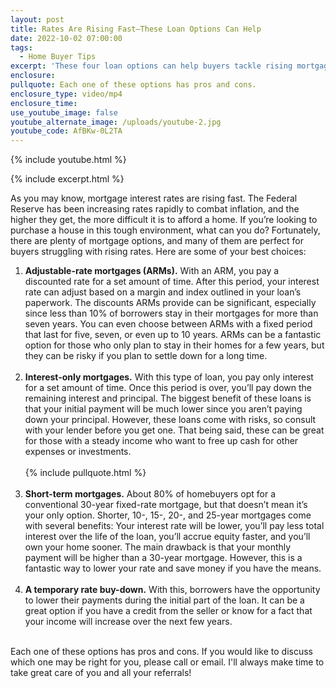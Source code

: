 ```yaml
---
layout: post
title: Rates Are Rising Fast—These Loan Options Can Help
date: 2022-10-02 07:00:00
tags:
  - Home Buyer Tips
excerpt: 'These four loan options can help buyers tackle rising mortgage rates. '
enclosure:
pullquote: Each one of these options has pros and cons.
enclosure_type: video/mp4
enclosure_time:
use_youtube_image: false
youtube_alternate_image: /uploads/youtube-2.jpg
youtube_code: AfBKw-0L2TA
---
```

{% include youtube.html %}

{% include excerpt.html %}

As you may know, mortgage interest rates are rising fast. The Federal Reserve has been increasing rates rapidly to combat inflation, and the higher they get, the more difficult it is to afford a home. If you’re looking to purchase a house in this tough environment, what can you do? Fortunately, there are plenty of mortgage options, and many of them are perfect for buyers struggling with rising rates. Here are some of your best choices:

1. **Adjustable-rate mortgages (ARMs).** With an ARM, you pay a discounted rate for a set amount of time. After this period, your interest rate can adjust based on a margin and index outlined in your loan’s paperwork. The discounts ARMs provide can be significant, especially since less than 10% of borrowers stay in their mortgages for more than seven years. You can even choose between ARMs with a fixed period that last for five, seven, or even up to 10 years. ARMs can be a fantastic option for those who only plan to stay in their homes for a few years, but they can be risky if you plan to settle down for a long time.&nbsp;<br>&nbsp;
2. **Interest-only mortgages.** With this type of loan, you pay only interest for a set amount of time. Once this period is over, you’ll pay down the remaining interest and principal. The biggest benefit of these loans is that your initial payment will be much lower since you aren’t paying down your principal. However, these loans come with risks, so consult with your lender before you get one. That being said, these can be great for those with a steady income who want to free up cash for other expenses or investments.&nbsp;<br><br>{% include pullquote.html %}<br>​​​​​
3. **Short-term mortgages.** About 80% of homebuyers opt for a conventional 30-year fixed-rate mortgage, but that doesn’t mean it’s your only option. Shorter, 10-, 15-, 20-, and 25-year mortgages come with several benefits: Your interest rate will be lower, you’ll pay less total interest over the life of the loan, you’ll accrue equity faster, and you’ll own your home sooner. The main drawback is that your monthly payment will be higher than a 30-year mortgage. However, this is a fantastic way to lower your rate and save money if you have the means.&nbsp;<br>&nbsp;
4. **A temporary rate buy-down.** With this, borrowers have the opportunity to lower their payments during the initial part of the loan. It can be a great option if you have a credit from the seller or know for a fact that your income will increase over the next few years.<br>​​​​​​

Each one of these options has pros and cons. If you would like to discuss which one may be right for you, please call or email. I'll always make time to take great care of you and all your referrals\!